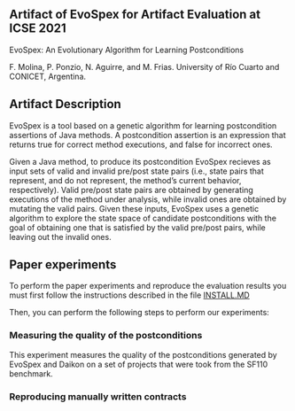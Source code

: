 ## Artifact of EvoSpex for Artifact Evaluation at ICSE 2021

EvoSpex: An Evolutionary Algorithm for Learning Postconditions

F. Molina, P. Ponzio, N. Aguirre, and M. Frias.
University of Río Cuarto and CONICET, Argentina.

## Artifact Description

EvoSpex is a tool based on a genetic algorithm for learning postcondition assertions of Java methods. A postcondition assertion is an expression that returns true for correct method executions, and false for incorrect ones. 

Given a Java method, to produce its postcondition EvoSpex recieves as input sets of valid and invalid pre/post state pairs (i.e., state pairs that represent, and do not represent, the method’s current behavior, respectively). Valid pre/post state pairs are obtained by generating executions of the method under analysis, while invalid ones are obtained by mutating the valid pairs. Given these inputs, EvoSpex uses a genetic algorithm to explore the state space of candidate postconditions with the goal of obtaining one that is satisfied by the valid pre/post pairs, while leaving out the invalid ones.

## Paper experiments

To perform the paper experiments and reproduce the evaluation results you must first follow the instructions described in the file [INSTALL.MD](INSTALL.md)

Then, you can perform the following steps to perform our experiments:

### Measuring the quality of the postconditions

This experiment measures the quality of the postconditions generated by EvoSpex and Daikon on a set of projects that were took from the SF110 benchmark. 

### Reproducing manually written contracts


